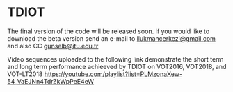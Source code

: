 # TDIOT
The final version of the code will be released soon.
If you would like to download the beta version send an e-mail to llukmancerkezi@gmail.com  and also CC gunselb@itu.edu.tr  

Video sequences uploaded to the following link demonstrate the short term and long term performance achieeved by TDIOT on VOT2016, VOT2018, and VOT-LT2018
https://youtube.com/playlist?list=PLMzonaXew-54_VaEJNn4TdrZkWpPeE4eW
